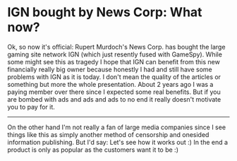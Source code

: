 # IGN bought by News Corp: What now?

Ok, so now it's official: Rupert Murdoch's News Corp. has bought the large gaming site network IGN (which just resently fused with GameSpy). While some might see this as tragedy I hope that IGN can benefit from this new financially really big owner because honestly I had and still have some problems with IGN as it is today. I don't mean the quality of the articles or something but more the whole presentation. About 2 years ago I was a paying member over there since I expected some real benefits. But if you are bombed with ads and ads and ads to no end it really doesn't motivate you to pay for it.

-------------------------------



On the other hand I'm not really a fan of large media companies since I see things like this as simply another method of censorship and onesided information publishing. But I'd say: Let's see how it works out :) In the end a product is only as popular as the customers want it to be :)